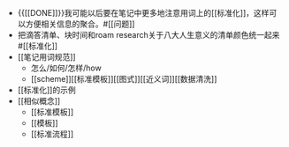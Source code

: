 - {{[[DONE]]}}我可能以后要在笔记中更多地注意用词上的[[标准化]]，这样可以方便相关信息的聚合。#[[问题]]
- 把滴答清单、块时间和roam research关于八大人生意义的清单颜色统一起来#[[标准化]]
- [[笔记用词规范]]
    - 怎么/如何/怎样/how
    - [[scheme]][[标准模板]][[图式]][[近义词]][[数据清洗]]
- [[标准化]]的示例
- [[相似概念]]
    - [[标准模板]]
    - [[模板]]
    - [[标准流程]]
